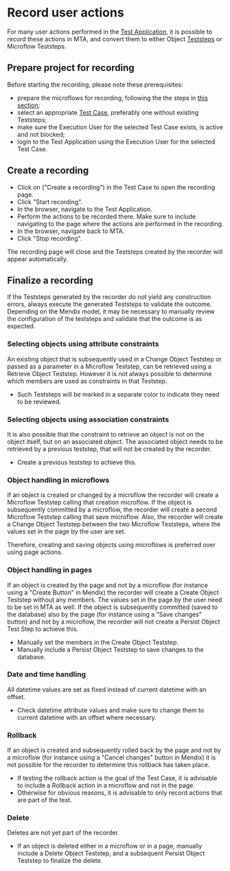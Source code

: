 # Record user actions

For many user actions performed in the [Test Application](../refguide/test-application), it is possible to record these actions in MTA, and convert them to either Object [Teststeps](../refguide/teststep) or Microflow Teststeps.

## Prepare project for recording

Before starting the recording, please note these prerequisites:
- prepare the microflows for recording, following the the steps in [this section](prepare-mendix-project);
- select an appropriate [Test Case](../refguide/test-case), preferably one without existing Teststeps;
- make sure the Execution User for the selected Test Case exists, is active and not blocked;
- login to the Test Application using the Execution User for the selected Test Case.

## Create a recording

- Click on <i class="fas fa-video"></i> ("Create a recording") in the Test Case to open the recording page.
- Click "Start recording".
- In the browser, navigate to the Test Application.
- Perform the actions to be recorded there. Make sure to include navigating to the page where the actions are performed in the recording.
- In the browser, navigate back to MTA.
- Click "Stop recording".

The recording page will close and the Teststeps created by the recorder will appear automatically. 

## Finalize a recording

If the Teststeps generated by the recorder do not yield any construction errors, always execute the generated Teststeps to validate the outcome.
Depending on the Mendix model, it may be necessary to manually review the configuration of the teststeps and validate that the outcome is as expected. 

### Selecting objects using attribute constraints

An existing object that is subsequently used in a Change Object Teststep or passed as a parameter in a Microflow Teststep, can be retrieved using a Retrieve Object Teststep. However it is not always possible to determine which members are used as constraints in that Teststep. 
- Such Teststeps will be marked in a separate color to indicate they need to be reviewed.

### Selecting objects using association constraints

It is also possible that the constraint to retrieve an object is not on the object itself, but on an associated object. The associated object needs to be retrieved by a previous teststep, that will not be created by the recorder. 
- Create a previous teststep to achieve this.

### Object handling in microflows

If an object is created or changed by a microflow the recorder will create a Microflow Teststep calling that creation microflow. If the object is subsequently committed by a microflow, the recorder will create a second Microflow Teststep calling that save microflow. Also, the recorder will create a Change Object Teststep between the two Microflow Teststeps, where the values set in the page by the user are set.

Therefore, creating and saving objects using microflows is preferred over using page actions.

### Object handling in pages

If an object is created by the page and not by a microflow (for instance using a "Create Button" in Mendix) the recorder will create a Create Object Teststep without any members. The values set in the page by the user need to be set in MTA as well. If the object is subsequently committed (saved to the database) also by the page (for instance using a "Save changes" button) and not by a microflow, the recorder will not create a Persist Object Test Step to achieve this. 
- Manually set the members in the Create Object Teststep.
- Manually include a Persist Object Teststep to save changes to the database.

### Date and time handling

All datetime values are set as fixed instead of current datetime with an offset.
- Check datetime attribute values and make sure to change them to current datetime with an offset where necessary. 

### Rollback 

If an object is created and subsequently rolled back by the page and not by a microflow (for instance using a "Cancel changes" button in Mendix) it is not possible for the recorder to determine this rollback has taken place. 
- If testing the rollback action is the goal of the Test Case, it is advisable to include a Rollback action in a microflow and not in the page. 
- Otherwise for obvious reasons, it is advisable to only record actions that are part of the test. 

### Delete

Deletes are not yet part of the recorder. 
- If an object is deleted either in a microflow or in a page, manually include a Delete Object Teststep, and a subsequent Persist Object Teststep to finalize the delete.
